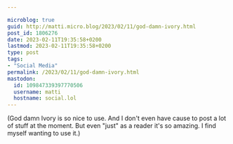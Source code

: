 ```yaml
---

microblog: true
guid: http://matti.micro.blog/2023/02/11/god-damn-ivory.html
post_id: 1806276
date: 2023-02-11T19:35:58+0200
lastmod: 2023-02-11T19:35:58+0200
type: post
tags:
- "Social Media"
permalink: /2023/02/11/god-damn-ivory.html
mastodon:
  id: 109847339397770506
  username: matti
  hostname: social.lol
---
```

(God damn Ivory is so nice to use. And I don't even have cause to post a lot of stuff at the moment. But even "just" as a reader it's so amazing. I find myself wanting to use it.)
